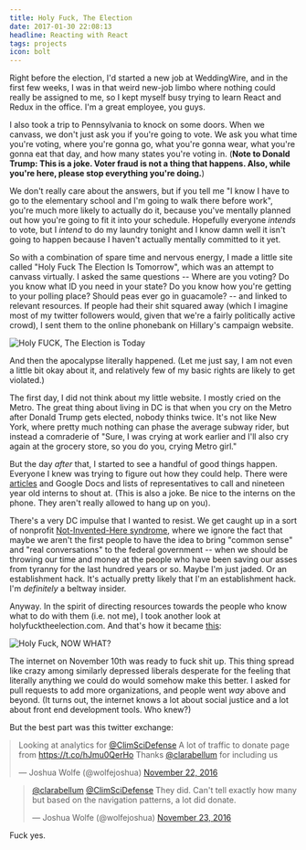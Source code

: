 ```yaml
---
title: Holy Fuck, The Election
date: 2017-01-30 22:08:13
headline: Reacting with React
tags: projects
icon: bolt
---
```


Right before the election, I'd started a new job at WeddingWire, and in the first few weeks, I was in that weird new-job limbo where nothing could really be assigned to me, so I kept myself busy trying to learn React and Redux in the office. I'm a great employee, you guys.

I also took a trip to Pennsylvania to knock on some doors. When we canvass, we don't just ask you if you're going to vote. We ask you what time you're voting, where you're gonna go, what you're gonna wear, what you're gonna eat that day, and how many states you're voting in. (**Note to Donald Trump: This is a joke. Voter fraud is not a thing that happens. Also, while you're here, please stop everything you're doing.**) 

We don't really care about the answers, but if you tell me "I know I have to go to the elementary school and I'm going to walk there before work", you're much more likely to actually do it, because you've mentally planned out how you're going to fit it into your schedule. Hopefully everyone *intends* to vote, but I *intend* to do my laundry tonight and I know damn well it isn't going to happen because I haven't actually mentally committed to it yet. 

So with a combination of spare time and nervous energy, I made a little site called "Holy Fuck The Election Is Tomorrow", which was an attempt to canvass virtually. I asked the same questions -- Where are you voting? Do you know what ID you need in your state? Do you know how you're getting to your polling place? Should peas ever go in guacamole? -- and linked to relevant resources. If people had their shit squared away (which I imagine most of my twitter followers would, given that we're a fairly politically active crowd), I sent them to the online phonebank on Hillary's campaign website.

<div class="in-post-media">
	<img src="/images/holyfuck.png" alt="Holy FUCK, The Election is Today" />
</div>

And then the apocalypse literally happened. (Let me just say, I am not even a little bit okay about it, and relatively few of my basic rights are likely to get violated.) 

The first day, I did not think about my little website. I mostly cried on the Metro. The great thing about living in DC is that when you cry on the Metro after Donald Trump gets elected, nobody thinks twice. It's not like New York, where pretty much nothing can phase the average subway rider, but instead a comraderie of "Sure, I was crying at work earlier and I'll also cry again at the grocery store, so you do you, crying Metro girl."

But the day *after* that, I started to see a handful of good things happen. Everyone I knew was trying to figure out how they could help. There were [articles] and Google Docs and lists of representatives to call and nineteen year old interns to shout at. (This is also a joke. Be nice to the interns on the phone. They aren't really allowed to hang up on you). 

[articles]: http://jezebel.com/a-list-of-pro-women-pro-immigrant-pro-earth-anti-big-1788752078 

There's a very DC impulse that I wanted to resist. We get caught up in a sort of nonprofit [Not-Invented-Here syndrome], where we ignore the fact that maybe we aren't the first people to have the idea to bring "common sense" and "real conversations" to the federal government -- when we should be throwing our time and money at the people who have been saving our asses from tyranny for the last hundred years or so. Maybe I'm just jaded. Or an establishment hack. It's actually pretty likely that I'm an establishment hack. I'm *definitely* a beltway insider.

[Not-Invented-Here syndrome]: https://en.wikipedia.org/wiki/Not_invented_here

Anyway. In the spirit of directing resources towards the people who know what to do with them (i.e. not me), I took another look at holyfucktheelection.com. And that's how it became [this](http://holyfucktheelection.com): 

<div class="in-post-media">
	<img src="/images/holyfucknowwhat.png" alt="Holy Fuck, NOW WHAT?" />
</div>

The internet on November 10th was ready to fuck shit up. This thing spread like crazy among similarly depressed liberals desperate for the feeling that literally anything we could do would somehow make this better. I asked for pull requests to add more organizations, and people went *way* above and beyond. (It turns out, the internet knows a lot about social justice and a lot about front end development tools. Who knew?)

But the best part was this twitter exchange:

<div class="in-post-media">
	<blockquote class="twitter-tweet" style="margin: 0 auto;" data-lang="en"><p lang="en" dir="ltr">Looking at analytics for <a href="https://twitter.com/ClimSciDefense">@ClimSciDefense</a> A lot of traffic to donate page from <a href="https://t.co/hJmu0QerHo">https://t.co/hJmu0QerHo</a> Thanks <a href="https://twitter.com/clarabellum">@clarabellum</a> for including us</p>&mdash; Joshua Wolfe (@wolfejoshua) <a href="https://twitter.com/wolfejoshua/status/801173175275057152">November 22, 2016</a></blockquote>
	<blockquote class="twitter-tweet" data-lang="en"><p lang="en" dir="ltr"><a href="https://twitter.com/clarabellum">@clarabellum</a> <a href="https://twitter.com/ClimSciDefense">@ClimSciDefense</a> They did. Can&#39;t tell exactly how many but based on the navigation patterns, a lot did donate.</p>&mdash; Joshua Wolfe (@wolfejoshua) <a href="https://twitter.com/wolfejoshua/status/801213824233861120">November 23, 2016</a></blockquote>
	<script async src="//platform.twitter.com/widgets.js" charset="utf-8"></script>
</div>

Fuck yes.


